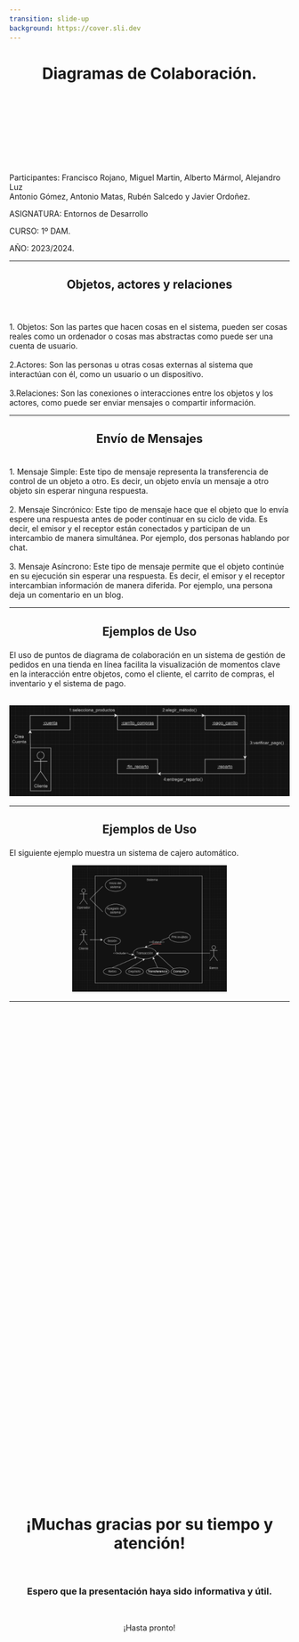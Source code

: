 ```yaml
---
transition: slide-up
background: https://cover.sli.dev
---
```


# <p align="center">Diagramas de Colaboración.</p>

<br><br><br><br><br><br><br>

Participantes: Francisco Rojano, Miguel Martin, Alberto Mármol, Alejandro Luz <br>
Antonio Gómez, Antonio Matas, Rubén Salcedo y Javier Ordoñez.

ASIGNATURA: Entornos de Desarrollo

CURSO: 1º DAM.

AÑO: 2023/2024.


---

## <p align="center">Objetos, actores y relaciones</p>

<br><br>
<v-click>1. Objetos: Son las partes que hacen cosas en el sistema, pueden ser cosas reales como un ordenador o cosas mas abstractas como puede ser una cuenta de usuario.</v-click>
<br><br>
<v-click>2.Actores: Son las personas u otras cosas externas al sistema que interactúan con él, como un usuario o un dispositivo.</v-click>
<br><br>
<v-click>3.Relaciones: Son las conexiones o interacciones entre los objetos y los actores, como puede ser enviar mensajes o compartir información.</v-click>

---

## <p align="center">Envío de Mensajes</p>

<br>
<v-click>1. Mensaje Simple: Este tipo de mensaje representa la transferencia de control de un objeto a otro. Es decir, un objeto envía un mensaje a otro objeto sin esperar ninguna respuesta.</v-click>
<br><br>
<v-click>2. Mensaje Sincrónico: Este tipo de mensaje hace que el objeto que lo envía espere una respuesta antes de poder continuar en su ciclo de vida. Es decir, el emisor y el receptor están conectados y participan de un intercambio de manera simultánea. Por ejemplo, dos personas hablando por chat.</v-click>
<br><br>
<v-click>3. Mensaje Asíncrono: Este tipo de mensaje permite que el objeto continúe en su ejecución sin esperar una respuesta. Es decir, el emisor y el receptor intercambian información de manera diferida. Por ejemplo, una persona deja un comentario en un blog.</v-click>

---

## <p align="center">Ejemplos de Uso</p>

El uso de puntos de diagrama de colaboración en un sistema de gestión de pedidos en una tienda en línea facilita la visualización de momentos clave en la interacción entre objetos, como el cliente, el carrito de compras, el inventario y el sistema de pago. 
<v-click><p align="center"><br>
<img src="imagen.png" alt="Texto alternativo">

</p></v-click>

---

## <p align="center">Ejemplos de Uso</p>
El siguiente ejemplo muestra un sistema de cajero automático. 
<v-click><p align="center">
<img src="imagen2.png" alt="Texto alternativo" width="55%">

</p></v-click>


---


<div style="display: flex; justify-content: center; align-items: center; height: 50vh;">
  <div style="text-align: center;">
    <h1>¡Muchas gracias por su tiempo y atención!</h1>
    <br>
    <h3>Espero que la presentación haya sido informativa y útil.</h3>
    <br>
    <p>¡Hasta pronto!</p>
  </div>
</div>


